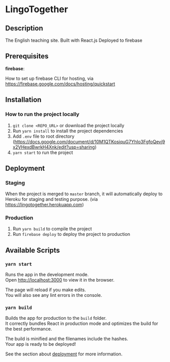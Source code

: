 # LingoTogether

## Description

The English teaching site.
Built with React.js
Deployed to firebase

## Prerequisites

**firebase**:

How to set up firebase CLI for hosting, via https://firebase.google.com/docs/hosting/quickstart

## Installation

### How to run the project locally

1. `git clone <REPO_URL>` or download the project locally
2. Run `yarn install` to install the project dependencies
3. Add `.env` file to root directory (https://docs.google.com/document/d/10M1QTKosiquG7YhIo3FgfoQevj9x2VHexdBwrkH4Xnk/edit?usp=sharing)
4. `yarn start` to run the project

## Deployment

### Staging

When the project is merged to `master` branch, it will automatically deploy to Heroku for staging and testing purpose.
(via https://lingotogether.herokuapp.com)

### Production

1. Run `yarn build` to compile the project
2. Run `firebase deploy` to deploy the project to production


## Available Scripts

### `yarn start`

Runs the app in the development mode.<br />
Open [http://localhost:3000](http://localhost:3000) to view it in the browser.

The page will reload if you make edits.<br />
You will also see any lint errors in the console.

### `yarn build`

Builds the app for production to the `build` folder.<br />
It correctly bundles React in production mode and optimizes the build for the best performance.

The build is minified and the filenames include the hashes.<br />
Your app is ready to be deployed!

See the section about [deployment](https://facebook.github.io/create-react-app/docs/deployment) for more information.
